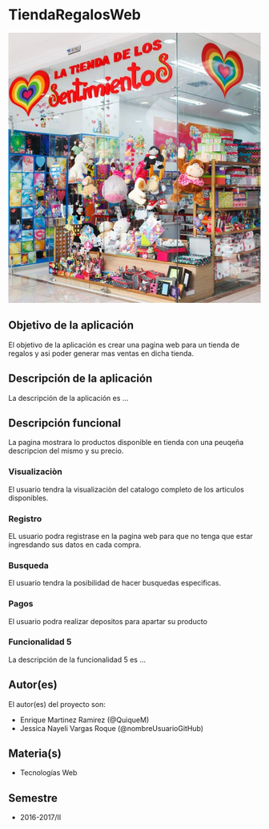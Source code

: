 # TiendaRegalosWeb

![Tienda de Regalos](https://github.com/acominf/TiendaRegalosWeb/blob/master/logo.jpg)

## Objetivo de la aplicación
El objetivo de la aplicación es crear una pagina web para un tienda de regalos y asi poder generar mas ventas en dicha tienda.

## Descripción de la aplicación
La descripción de la aplicación es ...

## Descripción funcional
La pagina mostrara lo productos disponible en tienda con una peuqeña descripcion del mismo y su precio. 

### Visualizaciòn 
El usuario tendra la visualizaciòn del catalogo completo de los articulos disponibles.

### Registro
EL usuario podra registrase en la pagina web para que no tenga que estar ingresdando sus datos en cada compra.

### Busqueda
El usuario tendra la posibilidad de hacer busquedas especificas.

### Pagos
El usuario podra realizar depositos para apartar su producto 

### Funcionalidad 5
La descripción de la funcionalidad 5 es ...

## Autor(es)
El autor(es) del proyecto son:
- Enrique Martinez Ramirez (@QuiqueM)
- Jessica Nayeli Vargas Roque (@nombreUsuarioGitHub)

## Materia(s)
- Tecnologías Web

## Semestre
- 2016-2017/II

